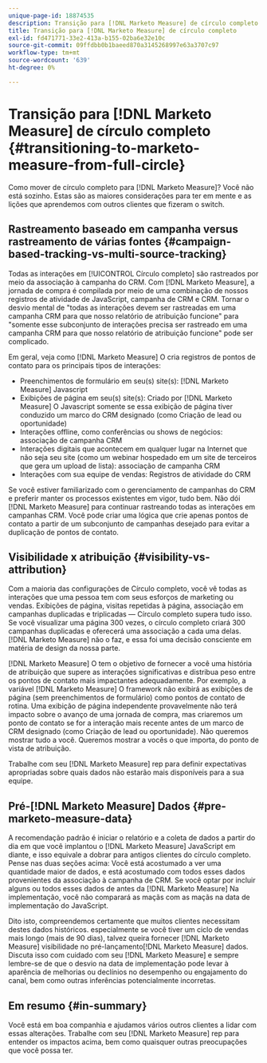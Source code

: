 ```yaml
---
unique-page-id: 18874535
description: Transição para [!DNL Marketo Measure] de círculo completo - [!DNL Marketo Measure] - Documentação do produto
title: Transição para [!DNL Marketo Measure] de círculo completo
exl-id: fd471771-33e2-413a-b155-02ba6e32e10c
source-git-commit: 09ffdbb0b1baeed870a3145268997e63a3707c97
workflow-type: tm+mt
source-wordcount: '639'
ht-degree: 0%

---
```


# Transição para [!DNL Marketo Measure] de círculo completo {#transitioning-to-marketo-measure-from-full-circle}

Como mover de círculo completo para [!DNL Marketo Measure]? Você não está sozinho. Estas são as maiores considerações para ter em mente e as lições que aprendemos com outros clientes que fizeram o switch.

## Rastreamento baseado em campanha versus rastreamento de várias fontes {#campaign-based-tracking-vs-multi-source-tracking}

Todas as interações em [!UICONTROL Círculo completo] são rastreados por meio da associação à campanha do CRM. Com [!DNL Marketo Measure], a jornada de compra é compilada por meio de uma combinação de nossos registros de atividade de JavaScript, campanha de CRM e CRM. Tornar o desvio mental de &quot;todas as interações devem ser rastreadas em uma campanha CRM para que nosso relatório de atribuição funcione&quot; para &quot;somente esse subconjunto de interações precisa ser rastreado em uma campanha CRM para que nosso relatório de atribuição funcione&quot; pode ser complicado.

Em geral, veja como [!DNL Marketo Measure] O cria registros de pontos de contato para os principais tipos de interações:

* Preenchimentos de formulário em seu(s) site(s): [!DNL Marketo Measure] Javascript
* Exibições de página em seu(s) site(s): Criado por [!DNL Marketo Measure] O Javascript somente se essa exibição de página tiver conduzido um marco do CRM designado (como Criação de lead ou oportunidade)
* Interações offline, como conferências ou shows de negócios: associação de campanha CRM
* Interações digitais que acontecem em qualquer lugar na Internet que não seja seu site (como um webinar hospedado em um site de terceiros que gera um upload de lista): associação de campanha CRM
* Interações com sua equipe de vendas: Registros de atividade do CRM

Se você estiver familiarizado com o gerenciamento de campanhas do CRM e preferir manter os processos existentes em vigor, tudo bem. Não dói [!DNL Marketo Measure] para continuar rastreando todas as interações em campanhas CRM. Você pode criar uma lógica que crie apenas pontos de contato a partir de um subconjunto de campanhas desejado para evitar a duplicação de pontos de contato.

## Visibilidade x atribuição {#visibility-vs-attribution}

Com a maioria das configurações de Círculo completo, você vê todas as interações que uma pessoa tem com seus esforços de marketing ou vendas. Exibições de página, visitas repetidas à página, associação em campanhas duplicadas e triplicadas — Círculo completo supera tudo isso. Se você visualizar uma página 300 vezes, o círculo completo criará 300 campanhas duplicadas e oferecerá uma associação a cada uma delas. [!DNL Marketo Measure] não o faz, e essa foi uma decisão consciente em matéria de design da nossa parte.

[!DNL Marketo Measure] O tem o objetivo de fornecer a você uma história de atribuição que supere as interações significativas e distribua peso entre os pontos de contato mais impactantes adequadamente. Por exemplo, a variável [!DNL Marketo Measure] O framework não exibirá as exibições de página (sem preenchimentos de formulário) como pontos de contato de rotina. Uma exibição de página independente provavelmente não terá impacto sobre o avanço de uma jornada de compra, mas criaremos um ponto de contato se for a interação mais recente antes de um marco de CRM designado (como Criação de lead ou oportunidade). Não queremos mostrar tudo a você. Queremos mostrar a vocês o que importa, do ponto de vista de atribuição.

Trabalhe com seu [!DNL Marketo Measure] rep para definir expectativas apropriadas sobre quais dados não estarão mais disponíveis para a sua equipe.

## Pré-[!DNL Marketo Measure] Dados {#pre-marketo-measure-data}

A recomendação padrão é iniciar o relatório e a coleta de dados a partir do dia em que você implantou o [!DNL Marketo Measure] JavaScript em diante, e isso equivale a dobrar para antigos clientes do círculo completo. Pense nas duas seções acima: Você está acostumado a ver uma quantidade maior de dados, e está acostumado com todos esses dados provenientes da associação à campanha de CRM. Se você optar por incluir alguns ou todos esses dados de antes da [!DNL Marketo Measure] Na implementação, você não comparará as maçãs com as maçãs na data de implementação do JavaScript.

Dito isto, compreendemos certamente que muitos clientes necessitam destes dados históricos. especialmente se você tiver um ciclo de vendas mais longo (mais de 90 dias), talvez queira fornecer [!DNL Marketo Measure] visibilidade no pré-lançamento[!DNL Marketo Measure] dados. Discuta isso com cuidado com seu [!DNL Marketo Measure] e sempre lembre-se de que o desvio na data de implementação pode levar à aparência de melhorias ou declínios no desempenho ou engajamento do canal, bem como outras inferências potencialmente incorretas.

## Em resumo {#in-summary}

Você está em boa companhia e ajudamos vários outros clientes a lidar com essas alterações. Trabalhe com seu [!DNL Marketo Measure] rep para entender os impactos acima, bem como quaisquer outras preocupações que você possa ter.
